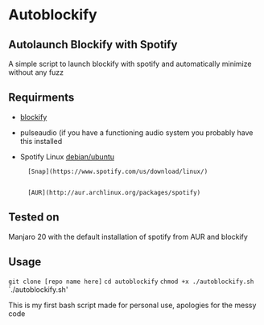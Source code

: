# Autoblockify

## Autolaunch Blockify with Spotify
A simple script to launch blockify with spotify and automatically minimize without any fuzz
 
## Requirments
- [blockify](https://github.com/serialoverflow/blockify)

- pulseaudio (if you have a functioning audio system you probably have this installed
- Spotify Linux [debian/ubuntu](https://www.spotify.com/us/download/linux/)


		[Snap](https://www.spotify.com/us/download/linux/)


		[AUR](http://aur.archlinux.org/packages/spotify)

## Tested on
Manjaro 20 with the default installation of spotify from AUR and blockify

## Usage
`git clone [repo name here]`
`cd autoblockify`
`chmod +x ./autoblockify.sh`
`./autoblockify.sh'



This is my first bash script made for personal use, apologies for the messy code
